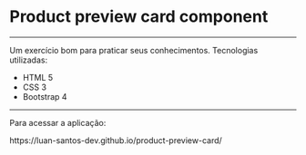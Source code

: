 <h1>Product preview card component</h1>
<hr>
<p>
 Um exercício bom para praticar seus conhecimentos.
 Tecnologias utilizadas:
 <ul>
  <li>HTML 5</li>
  <li>CSS 3</li>
  <li>Bootstrap 4</li>
 </ul>
</p>
<hr>
<p>
 Para acessar a aplicação:
</p>
https://luan-santos-dev.github.io/product-preview-card/
